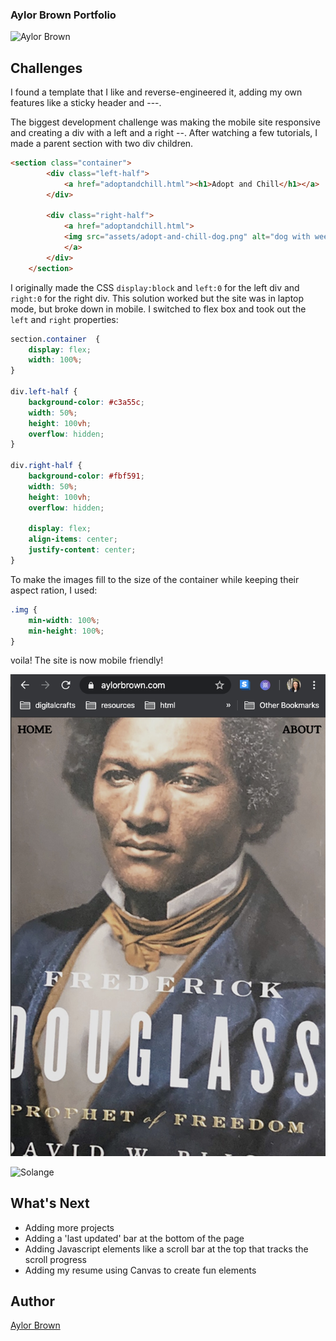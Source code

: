 ### Aylor Brown Portfolio 


![Aylor Brown](assets/Kapture-2020-02-06-at-6.40.24.gif)

## Challenges
I found a template that I like and reverse-engineered it, adding my own features like a sticky header and ---. 

The biggest development challenge was making the mobile site responsive and creating a div with a left and a right --. After watching a few tutorials, I made a parent section with two div children.

```html
<section class="container">
        <div class="left-half">
            <a href="adoptandchill.html"><h1>Adopt and Chill</h1></a>  
        </div>

        <div class="right-half">
            <a href="adoptandchill.html">
            <img src="assets/adopt-and-chill-dog.png" alt="dog with weed leaves for eyes" class="img">
            </a>
        </div>
    </section>
```

I originally made the CSS ```display:block``` and ```left:0``` for the left div and ```right:0``` for the right div. This solution worked but the site was in laptop mode, but broke down in mobile. I switched to flex box and took out the ```left``` and ```right``` properties:

```css
section.container  {
    display: flex;
    width: 100%; 
}

div.left-half { 
    background-color: #c3a55c; 
    width: 50%;
    height: 100vh;
    overflow: hidden;
}

div.right-half { 
    background-color: #fbf591; 
    width: 50%;
    height: 100vh;
    overflow: hidden;

    display: flex;
    align-items: center;
    justify-content: center;
}
```
To make the images fill to the size of the container while keeping their aspect ration, I used:

```css
.img { 
    min-width: 100%; 
    min-height: 100%;
}
```

voila! The site is now mobile friendly! 

![Aylor Mobile](assets/aylor-mobile.png)

![Solange](https://media.giphy.com/media/yFTqTLjqxIBbi/giphy.gif)


## What's Next
- Adding more projects 
- Adding a 'last updated' bar at the bottom of the page 
- Adding Javascript elements like a scroll bar at the top that tracks the scroll progress 
- Adding my resume using Canvas to create fun elements 

## Author 
[Aylor Brown](https://aylorbrown.com)
